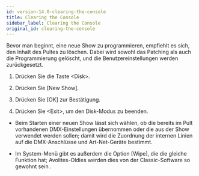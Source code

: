 ```yaml
---
id: version-14.0-clearing-the-console
title: Clearing the Console
sidebar_label: Clearing the Console
original_id: clearing-the-console
---
```


Bevor man beginnt, eine neue Show zu programmieren, empfiehlt es sich,
den Inhalt des Pultes zu löschen. Dabei wird sowohl das Patching als
auch die Programmierung gelöscht, und die Benutzereinstellungen werden
zurückgesetzt.

1.  Drücken Sie die Taste \<Disk\>.

2.  Drücken Sie \[New Show\].

3.  Drücken Sie \[OK\] zur Bestätigung.

4.  Drücken Sie \<Exit\>, um den Disk-Modus zu beenden.

-   Beim Starten einer neuen Show lässt sich wählen, ob die bereits im
    Pult vorhandenen DMX-Einstellungen übernommen oder die aus der Show
    verwendet werden sollen; damit wird die Zuordnung der internen
    Linien auf die DMX-Anschlüsse und Art-Net-Geräte bestimmt.

-   Im System-Menü gibt es außerdem die Option \[Wipe\], die die gleiche
    Funktion hat; Avolites-Oldies werden dies von der Classic-Software
    so gewohnt sein .

